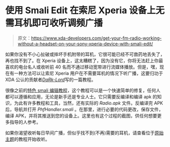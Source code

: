 # 使用 Smali Edit 在索尼 Xperia 设备上无需耳机即可收听调频广播

> 原文：<https://www.xda-developers.com/get-your-fm-radio-working-without-a-headset-on-your-sony-xperia-device-with-smali-edit/>

如果你没有不小心扯破或摔坏手机附带的耳机，它很可能已经不可救药地丢失了，再也找不到了。在 Xperia 设备上，这太糟糕了，因为没有它，你将无法赶上你最喜欢的电台名人或收听前 40 名而不通过移动宽带进行流媒体播放。但是，嘿，现在有一种方法可以让索尼 Xperia 用户在不需要耳机的情况下听广播，这要归功于 XDA 公认的贡献者[*DaRk-Lord*](http://forum.xda-developers.com/member.php?u=4872623)写的一篇教程。

很像之前的[特色 smali 编辑教程](http://www.xda-developers.com/android/add-a-quick-launch-panel-to-your-rom-with-a-smali-modification/)，这个教程可以是一个快速简单的修复，任何人都可以遵循和应用，无论是新手还是专业人士。它只需要反编译和编译 apk 的知识，为此有许多教程和工具，当然，还有实际的 *Radio.apk* 文件。反编译完 APK 后，导航并打开 *PhfHandler.smali* 。在那里，进行必要的代码更改，保存文件，编译 APK，并将其推送到您的设备上。这里也有这个过程的截图，供任何想要更多指导的人参考。

如果你渴望收听每日早间广播，但似乎找不到(不再)需要的耳机，请查看位于[原始主题](http://forum.xda-developers.com/showthread.php?t=2640394)的教程开始收听。